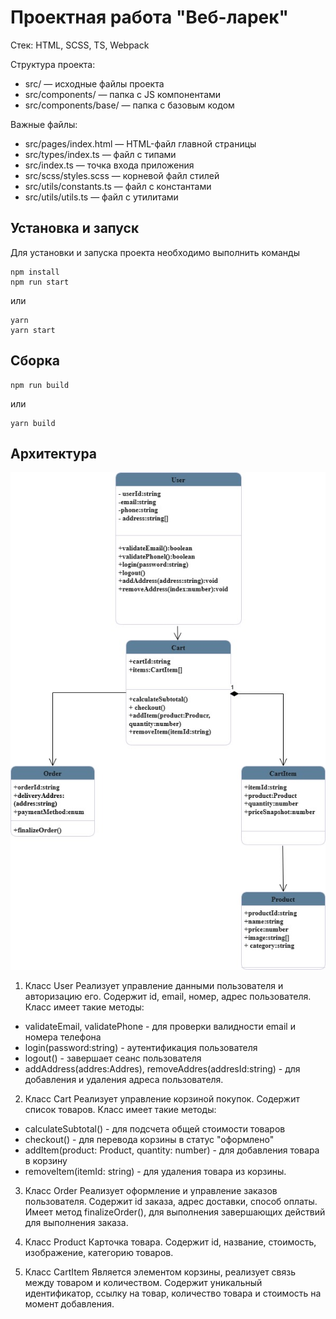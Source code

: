 # Проектная работа "Веб-ларек"

Стек: HTML, SCSS, TS, Webpack

Структура проекта:
- src/ — исходные файлы проекта
- src/components/ — папка с JS компонентами
- src/components/base/ — папка с базовым кодом

Важные файлы:
- src/pages/index.html — HTML-файл главной страницы
- src/types/index.ts — файл с типами
- src/index.ts — точка входа приложения
- src/scss/styles.scss — корневой файл стилей
- src/utils/constants.ts — файл с константами
- src/utils/utils.ts — файл с утилитами

## Установка и запуск
Для установки и запуска проекта необходимо выполнить команды

```
npm install
npm run start
```

или

```
yarn
yarn start
```
## Сборка

```
npm run build
```

или

```
yarn build
```
## Архитектура
![alt text](uml-larek.jpg)

1. Класс User
Реализует управление данными пользователя и авторизацию его. Содержит id, email, номер, адрес пользователя. 
Класс имеет такие методы: 
* validateEmail, validatePhone - для проверки валидности email и номера телефона
* login(password:string) - аутентификация пользователя
* logout() - завершает сеанс пользователя
* addAddress(addres:Addres), removeAddres(addresId:string) - для добавления и удаления адреса пользователя.

2. Класс Cart
 Реализует управление корзиной покупок. Содержит список товаров.
 Класс имеет такие методы:
 * calculateSubtotal() - для подсчета общей стоимости товаров
 * checkout() - для перевода корзины в статус "оформлено"
 * addItem(product: Product, quantity: number) - для добавления товара в корзину
 * removeItem(itemId: string) - для удаления товара из корзины.

3. Класс Order
Реализует оформление и управление заказов пользователя. Содержит id заказа, адрес доставки, способ оплаты.
Имеет метод finalizeOrder(), для выполнения завершающих действий для выполнения заказа.

4. Класс Product
Карточка товара. Содержит id, название, стоимость, изображение, категорию товаров.

5. Класс CartItem
Является элементом корзины, реализует связь между товаром и количеством. Содержит уникальный идентификатор, ссылку на товар, количество товара и стоимость на момент добавления.
